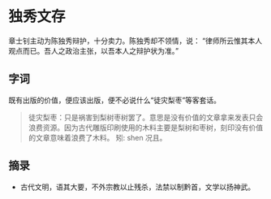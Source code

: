 # 独秀文存
章士钊主动为陈独秀辩护，十分卖力。陈独秀却不领情，说：
“律师所云惟其本人观点而已。吾人之政治主张，以吾本人之辩护状为准。”

## 字词
既有出版的价值，便应该出版，便不必说什么“徒灾梨枣”等客套话。
> 徒灾梨枣：只是祸害到梨树枣树罢了。意思是没有价值的文章拿来发表只会浪费资源。因为古代雕版印刷使用的木料主要是梨树和枣树，刻印没有价值的文章意味着浪费了木料。
矧:
> shen
> 况且。
## 摘录
* 古代文明，语其大要，不外宗教以止残杀，法禁以制黔首，文学以扬神武。

